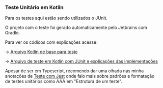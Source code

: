 ### Teste Unitário em Kotlin

Para os testes aqui estão sendo utilizados o JUnit.

O projeto com o teste foi gerado automaticamente pelo Jetbrains com Gradle.

Para ver os códicos com explicações acesse:

-> [Arquivo Kotlin de base para teste](./TesteUnitario/src/main/kotlin/main.kt)

-> [Arquivo de teste em Kotlin com JUnit e explicações das implementações](./TesteUnitario/src/test/kotlin/MainTest.kt)

Apesar de ser em Typescript, recomendo dar uma olhada nas minha anotações de [Teste com Jest](/LearningRepository/Jest/readme.md/) onde falo mais sobre padrões e formatação de testes unitários como AAA em "Estrutura de um teste".